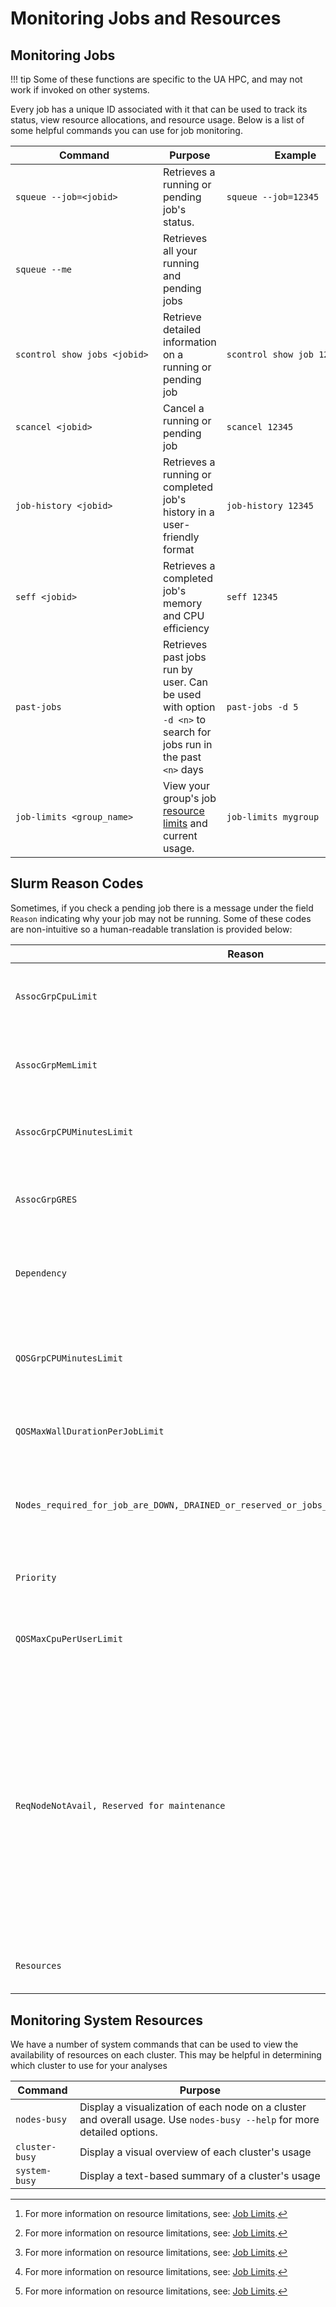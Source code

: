 # Monitoring Jobs and Resources

## Monitoring Jobs

!!! tip 
    Some of these functions are specific to the UA HPC, and may not work if invoked on other systems. 


Every job has a unique ID associated with it that can be used to track its status, view resource allocations, and resource usage. Below is a list of some helpful commands you can use for job monitoring.

|<div style="width:220px">Command</div>|Purpose|<div style="width:220px">Example</div>|
|-|-|-|
|```squeue --job=<jobid>```|Retrieves a running or pending job's status.|```squeue --job=12345```|
|```squeue --me```|Retrieves all your running and pending jobs||
|```scontrol show jobs <jobid>```|Retrieve detailed information on a running or pending job|```scontrol show job 12345```|
|```scancel <jobid>```|Cancel a running or pending job|```scancel 12345```|
|```job-history <jobid>```|Retrieves a running or completed job's history in a user-friendly format|```job-history 12345```|
|```seff <jobid>```|Retrieves a completed job's memory and CPU efficiency|```seff 12345```|
|```past-jobs```|Retrieves past jobs run by user. Can be used with option ```-d <n>``` to search for jobs run in the past ```<n>``` days|```past-jobs -d 5```|
|```job-limits <group_name>```|View your group's job [resource limits](../job_limits/) and current usage.|```job-limits mygroup```|

## Slurm Reason Codes

Sometimes, if you check a pending job there is a message under the field ```Reason``` indicating why your job may not be running. Some of these codes are non-intuitive so a human-readable translation is provided below:

|Reason|Explanation|
|-|-|
|```AssocGrpCpuLimit```|Your job is not running because your group CPU limit has been reached[^1]|
|```AssocGrpMemLimit```|Your job is not running because your group memory limit has been reached[^1]|
|```AssocGrpCPUMinutesLimit```|Either your group is out of CPU hours or your job will exhaust your group's CPU hours.|
|```AssocGrpGRES```|Your job is not running because your group GPU limit has been reached[^1]|
|```Dependency```|Your job depends on the completion of another job. It will wait in queue until the target job completes.|
|```QOSGrpCPUMinutesLimit```|This message indicates that your high priority or qualified hours allocation has been exhausted for the month.|
|```QOSMaxWallDurationPerJobLimit```|Your job's time limit exceeds the max allowable and will never run[^1]|
|```Nodes_required_for_job_are_DOWN,_DRAINED_or_reserved_or_jobs_in_higher_priority_partitions```|This very long message simply means your job is waiting in queue until there is enough space for it to run|
|```Priority```|Your job is waiting in queue until there is enough space for it to run.|
|```QOSMaxCpuPerUserLimit```|Your job is not running because your per-user CPU limit has been reached[^1]|
|```ReqNodeNotAvail, Reserved for maintenance```|Your job's time limit overlaps with an upcoming maintenance window. Run "uptime_remaining" to see when the system will go offline. If you remove and resubmit your job with a shorter walltime that does not overlap with maintenance, it will likely run. Otherwise, it will remain pending until after the maintenance window.|
|```Resources```|Your job is waiting in queue until the required resources are available.|


## Monitoring System Resources

We have a number of system commands that can be used to view the availability of resources on each cluster. This may be helpful in determining which cluster to use for your analyses



|Command|Purpose|
|-|-|
|```nodes-busy```|Display a visualization of each node on a cluster and overall usage. Use ```nodes-busy --help``` for more detailed options.|
|```cluster-busy```|Display a visual overview of each cluster's usage|
|```system-busy```|Display a text-based summary of a cluster's usage|

[^1]: For more information on resource limitations, see: [Job Limits](../job_limits/).